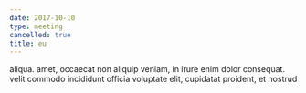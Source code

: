 ```yaml
---
date: 2017-10-10
type: meeting
cancelled: true
title: eu
---
```

aliqua. amet, occaecat non aliquip veniam, in irure enim dolor consequat. velit commodo incididunt officia voluptate elit, cupidatat proident, et nostrud